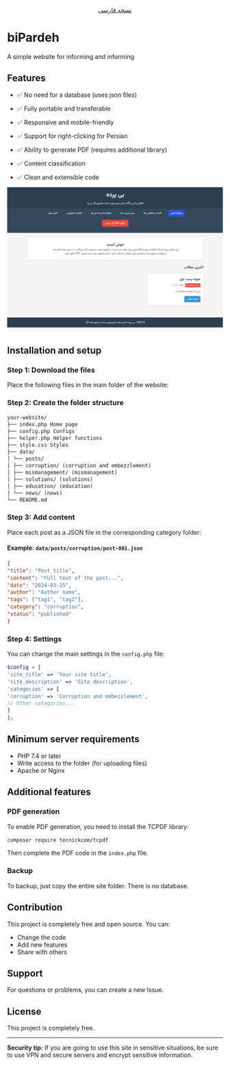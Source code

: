 <div style="text-align: center">

[نسخه فارسی](./README_fa.md)

</div>

# biPardeh

A simple website for informing and informing

## Features

- ✅ No need for a database (uses json files)

- ✅ Fully portable and transferable

- ✅ Responsive and mobile-friendly

- ✅ Support for right-clicking for Persian

- ✅ Ability to generate PDF (requires additional library)

- ✅ Content classification

- ✅ Clean and extensible code

![image](./Screen.png)

## Installation and setup

### Step 1: Download the files

Place the following files in the main folder of the website:

### Step 2: Create the folder structure

```
your-website/
├── index.php Home page
├── config.php Configs
├── helper.php Helper functions
├── style.css Styles
├── data/
│ └── posts/
│ ├── corruption/ (corruption and embezzlement)
│ ├── mismanagement/ (mismanagement)
│ ├── solutions/ (solutions)
│ ├── education/ (education)
│ └── news/ (news)
└── README.md
```

### Step 3: Add content

Place each post as a JSON file in the corresponding category folder:

#### Example: `data/posts/corruption/post-001.json`

<div style="direction: ltr">

```json
{
"title": "Post title",
"content": "Full text of the post...",
"date": "2024-03-15",
"author": "Author name",
"tags": ["tag1", "tag2"],
"category": "corruption",
"status": "published"
}
```

</div>

### Step 4: Settings

You can change the main settings in the `config.php` file:

```php
$config = [
'site_title' => 'Your site title',
'site_description' => 'Site description',
'categories' => [
'corruption' => 'Corruption and embezzlement',
// Other categories...
]
];
```

## Minimum server requirements

- PHP 7.4 or later
- Write access to the folder (for uploading files)
- Apache or Nginx

## Additional features

### PDF generation
To enable PDF generation, you need to install the TCPDF library:

```bash
composer require tecnickcom/tcpdf
```

Then complete the PDF code in the `index.php` file.

### Backup

To backup, just copy the entire site folder. There is no database.

## Contribution

This project is completely free and open source. You can:
- Change the code
- Add new features
- Share with others

## Support

For questions or problems, you can create a new Issue.

## License

This project is completely free.

---

**Security tip:** If you are going to use this site in sensitive situations, be sure to use VPN and secure servers and encrypt sensitive information.